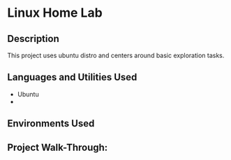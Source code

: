 # Linux Home Lab


## Description

This project uses ubuntu distro and centers around basic exploration tasks. 


## Languages and Utilities Used

- Ubuntu
- 


## Environments Used


## Project Walk-Through:
